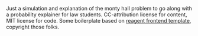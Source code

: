 Just a simulation and explanation of the monty hall problem to go along with a probability explainer for law students. CC-attribution license for content, MIT license for code. Some boilerplate based on [reagent frontend template](https://github.com/reagent-project/reagent-frontend-template), copyright those folks.
